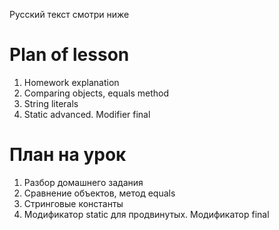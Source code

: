 Русский текст смотри ниже

# Plan of lesson   <br/>
1. Homework explanation <br/>
2. Comparing objects, equals method  <br/>
3. String literals  <br/>
4. Static advanced. Modifier final <br/>


# План на урок <br/>
1. Разбор домашнего задания  <br/>
2. Сравнение объектов, метод equals  <br/>
3. Стринговые константы  <br/>
4. Модификатор static для продвинутых. Модификатор final <br/>